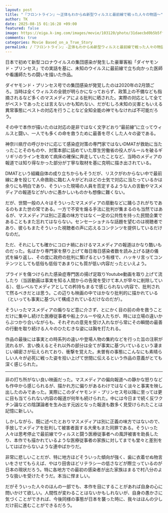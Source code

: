 ```yaml
---
layout: post
title: "『フロントライン』～正体もわからぬ新型ウィルスと最前線で戦った人々の物語～"
author: TK
date: 2025-08-15 01:16:28 +09:00
featured: false
image: https://eiga.k-img.com/images/movie/103120/photo/31daecbd0b5b5fff.jpg?1744881718
comments: true
categories: Movie Based_on_a_True_Story 
permalink: /『フロントライン』-正体もわからぬ新型ウィルスと最前線で戦った人々の物語/
---
```

日本で初めて新型コロナウイルスの集団感染が発生した豪華客船「ダイヤモンド・プリンセス」での実話を基に、未知のウイルスに最前線で立ち向かった医師や看護師たちの闘いを描いた作品。

ダイヤモンド・プリンセス号での集団感染が発覚したのは2020年の2月頭ごろ。当時は全くウィルスの全貌が明らかになっておらず、政策上の不備なども指摘されるなど多くのマスメディアによる批判に晒された。実際の対応として全てがベストであったとは言えないかも知れない、だがむしろ未知の災害ともいえる異常事態にベストの対応を行うことなど全知全能の神でもなければ不可能だろう。

その中で本作が描いたのは対応の是非ではなく文字どおり“最前線”に立ってウィルスと闘い、一人でも多くの命を救うために最善を尽くした人々の姿である。

神奈川県庁の呼びかけに応じて感染症対策の専門家ではないDMATが救助に当たったことそのものや、対策本部に詰めていた厚生労働省の役人がルールを破るギリギリのラインを攻めて病床の確保に奔走していたことなど、当時のメディアの報道では知り得なかった部分が丁寧な取材を基に克明に描き出されている。

DMATという組織自体の成り立ちからもそうだが、リスクがわからない中で最前線に身を投じて人命救助に臨む人々がどれほどの士気で対応に当たっているかは余りにも明白であり、そういった現場の人員を否定するような人の言動やマスメディアの報道などがいかに愚かしいものかも想像に難くない。

だが、世間一般の人々はそういったマスメディアの扇動などに踊らされがちであるのもまた世の常である。一方で不安を煽る手法に批判が集まるのも当然ではあるが、マスメディアは別に正義の味方ではなく一定の公共性を持った民間企業であることもまた忘れてはならない。センセーショナルな話題を望むのは視聴者であり、彼らもまたそういった視聴者の声に応えるコンテンツを提供しているだけなのだ。

ただ、それにしても確かにコロナ禍におけるマスメディアの報道はかなり酷いものだった。名ばかり専門家を祭り上げて毎日毎日感染者数を読み上げる謎の儀式を繰り返し、その度に政府の批判に繋げるという有様で、ハッキリ言ってコンテンツとしても低俗も低俗であまりにも質が低い内容だったといえよう。

プライドを傷つけられた感染症専門医の揚げ足取りYoutube動画を取り上げて流したり（当該動画は事実を知る人間からの告発を受けて本人が早々に削除している）、低レベルでメディアとしての矜持もまるで感じられない内容で、批判されて然るべきだとは思う。この辺りも映画の中ではかなり批判的に描かれている（といっても事実に基づいて構成されているだけなのだが）。

そういったマスメディアの煽りなど意に介さず、とにかく目の前の命を救うことだけに集中し続けた医療従事者や船上クルーや役人たちが、時には立場の違いからぶつかり合いながらも、それぞれの意見を受け入れながら常にその瞬間の最善の行動を取り続ける人々のひたむきな姿には胸を打たれる。

作品の最後には事実との時系列の違いや登場人物の集約などを行った旨の注釈が流れるが、言い換えるとそれ以外の部分は全てが事実に基づいているという凄まじい綿密さが伝えられており、衝撃を覚えた。未曽有の事態にこんなにも素晴らしい人々が必死に戦った姿を拾い上げて世間に伝えるという作品の意義がとても深く感じられた。

***
非の打ち所がない良い映画だった。マスメディアの偏向報道への静かな怒りなども作中から感じられるが、描かれ方に偏りがあるわけではなく淡々と事実を映し出したのみであった。実際にこのダイヤモンド・プリンセス号以降に至っては更に目も当てられない内容の報道が何年も続けられた。中には今日まで続く反ワクチン論などの陰謀論者を生み出す元凶となった報道も数多く見受けられたことは記憶に新しい。

しかしながら、既に述べたとおりマスメディアは別に正義の味方ではないので、手放しでメディアを批判して被害者面する大衆もまた同罪である。そういった人々は思考停止で最前線でウィルスと闘う医療従事者への風評被害を助長したり、本作でも描かれているような医療従事者の家族に対してまでも堂々と差別をしてはばからないような連中ばかりだ。

非常に悲しいことだが、特に地方ほどそういった傾向が強く、歯に衣着せぬ物言いをさせてもらえば、やはり田舎ほどリテラシーの低さなどが際立っているのが日本の現状だろう。特に各地方での最初の感染者が出た家族はまるで村八分のような扱いを受けたそうだ。本当に悍ましい。

だがそういった人々のほんの一部でも、本作を目にすることがあれば自身の心に問いかけて欲しい。人間性が変わることはないかもしれないが、自身の愚かさに気づくことができれば、今後同様の事態が日本を襲った時に、我々はほんの少しだけ前に進むことができるだろう。
